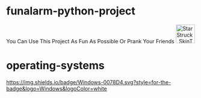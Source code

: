# funalarm-python-project
You Can Use This Project As Fun As Possible Or Prank Your Friends
<img width="50" alt="StarStruck_SkinTone1" src="https://github.com/mahdiricky/funalarm-python-project/assets/150655877/e8d87e0a-f82b-4536-8b90-0cb63a168ecf">
# operating-systems
https://img.shields.io/badge/Windows-0078D4.svg?style=for-the-badge&logo=Windows&logoColor=white







